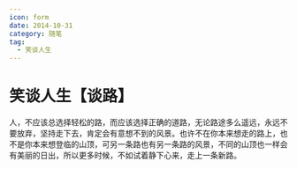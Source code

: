 ```yaml
---
icon: form
date: 2014-10-31
category: 随笔
tag:
  - 笑谈人生
---
```


# 笑谈人生【谈路】

人，不应该总选择轻松的路，而应该选择正确的道路，无论路途多么遥远，永远不要放弃，坚持走下去，肯定会有意想不到的风景。也许不在你本来想走的路上，也不是你本来想登临的山顶，可另一条路也有另一条路的风景，不同的山顶也一样会有美丽的日出，所以更多时候，不如试着静下心来，走上一条新路。

